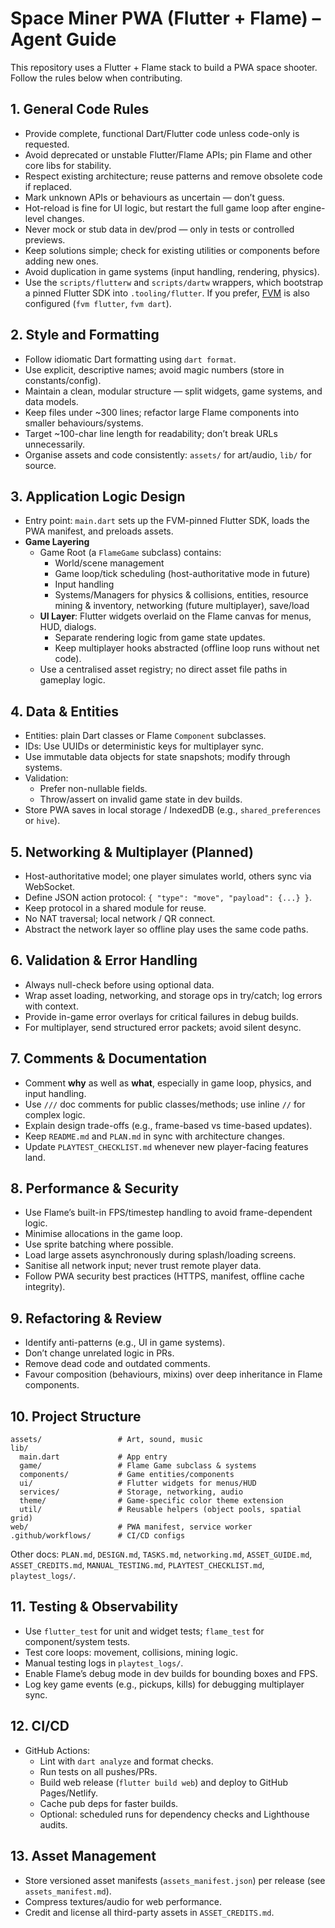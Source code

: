 # Space Miner PWA (Flutter + Flame) – Agent Guide

This repository uses a Flutter + Flame stack to build a PWA space shooter. Follow the rules below when contributing.

## 1. General Code Rules

- Provide complete, functional Dart/Flutter code unless code-only is requested.
- Avoid deprecated or unstable Flutter/Flame APIs; pin Flame and other core libs for stability.
- Respect existing architecture; reuse patterns and remove obsolete code if replaced.
- Mark unknown APIs or behaviours as uncertain — don’t guess.
- Hot-reload is fine for UI logic, but restart the full game loop after engine-level changes.
- Never mock or stub data in dev/prod — only in tests or controlled previews.
- Keep solutions simple; check for existing utilities or components before adding new ones.
- Avoid duplication in game systems (input handling, rendering, physics).
- Use the `scripts/flutterw` and `scripts/dartw` wrappers, which bootstrap a
  pinned Flutter SDK into `.tooling/flutter`. If you prefer,
  [FVM](https://fvm.app/) is also configured (`fvm flutter`, `fvm dart`).

## 2. Style and Formatting

- Follow idiomatic Dart formatting using `dart format`.
- Use explicit, descriptive names; avoid magic numbers (store in constants/config).
- Maintain a clean, modular structure — split widgets, game systems, and data models.
- Keep files under ~300 lines; refactor large Flame components into smaller behaviours/systems.
- Target ~100-char line length for readability; don’t break URLs unnecessarily.
- Organise assets and code consistently: `assets/` for art/audio, `lib/` for source.

## 3. Application Logic Design

- Entry point: `main.dart` sets up the FVM-pinned Flutter SDK, loads the PWA manifest, and preloads assets.
- **Game Layering**
  - Game Root (a `FlameGame` subclass) contains:
    - World/scene management
    - Game loop/tick scheduling (host-authoritative mode in future)
    - Input handling
    - Systems/Managers for physics & collisions, entities, resource mining & inventory, networking (future multiplayer), save/load
  - **UI Layer**: Flutter widgets overlaid on the Flame canvas for menus, HUD, dialogs.
    - Separate rendering logic from game state updates.
    - Keep multiplayer hooks abstracted (offline loop runs without net code).
  - Use a centralised asset registry; no direct asset file paths in gameplay logic.

## 4. Data & Entities

- Entities: plain Dart classes or Flame `Component` subclasses.
- IDs: Use UUIDs or deterministic keys for multiplayer sync.
- Use immutable data objects for state snapshots; modify through systems.
- Validation:
  - Prefer non-nullable fields.
  - Throw/assert on invalid game state in dev builds.
- Store PWA saves in local storage / IndexedDB (e.g., `shared_preferences` or `hive`).

## 5. Networking & Multiplayer (Planned)

- Host-authoritative model; one player simulates world, others sync via WebSocket.
- Define JSON action protocol: `{ "type": "move", "payload": {...} }`.
- Keep protocol in a shared module for reuse.
- No NAT traversal; local network / QR connect.
- Abstract the network layer so offline play uses the same code paths.

## 6. Validation & Error Handling

- Always null-check before using optional data.
- Wrap asset loading, networking, and storage ops in try/catch; log errors with context.
- Provide in-game error overlays for critical failures in debug builds.
- For multiplayer, send structured error packets; avoid silent desync.

## 7. Comments & Documentation

- Comment **why** as well as **what**, especially in game loop, physics, and input handling.
- Use `///` doc comments for public classes/methods; use inline `//` for complex logic.
- Explain design trade-offs (e.g., frame-based vs time-based updates).
- Keep `README.md` and `PLAN.md` in sync with architecture changes.
- Update `PLAYTEST_CHECKLIST.md` whenever new player-facing features land.

## 8. Performance & Security

- Use Flame’s built-in FPS/timestep handling to avoid frame-dependent logic.
- Minimise allocations in the game loop.
- Use sprite batching where possible.
- Load large assets asynchronously during splash/loading screens.
- Sanitise all network input; never trust remote player data.
- Follow PWA security best practices (HTTPS, manifest, offline cache integrity).

## 9. Refactoring & Review

- Identify anti-patterns (e.g., UI in game systems).
- Don’t change unrelated logic in PRs.
- Remove dead code and outdated comments.
- Favour composition (behaviours, mixins) over deep inheritance in Flame components.

## 10. Project Structure

```text
assets/                 # Art, sound, music
lib/
  main.dart             # App entry
  game/                 # Flame Game subclass & systems
  components/           # Game entities/components
  ui/                   # Flutter widgets for menus/HUD
  services/             # Storage, networking, audio
  theme/                # Game-specific color theme extension
  util/                 # Reusable helpers (object pools, spatial grid)
web/                    # PWA manifest, service worker
.github/workflows/      # CI/CD configs
```

Other docs: `PLAN.md`, `DESIGN.md`, `TASKS.md`, `networking.md`, `ASSET_GUIDE.md`,
`ASSET_CREDITS.md`, `MANUAL_TESTING.md`, `PLAYTEST_CHECKLIST.md`, `playtest_logs/`.

## 11. Testing & Observability

- Use `flutter_test` for unit and widget tests; `flame_test` for component/system tests.
- Test core loops: movement, collisions, mining logic.
- Manual testing logs in `playtest_logs/`.
- Enable Flame’s debug mode in dev builds for bounding boxes and FPS.
- Log key game events (e.g., pickups, kills) for debugging multiplayer sync.

## 12. CI/CD

- GitHub Actions:
  - Lint with `dart analyze` and format checks.
  - Run tests on all pushes/PRs.
  - Build web release (`flutter build web`) and deploy to GitHub Pages/Netlify.
  - Cache pub deps for faster builds.
  - Optional: scheduled runs for dependency checks and Lighthouse audits.

## 13. Asset Management

- Store versioned asset manifests (`assets_manifest.json`) per release
  (see `assets_manifest.md`).
- Compress textures/audio for web performance.
- Credit and license all third-party assets in `ASSET_CREDITS.md`.
